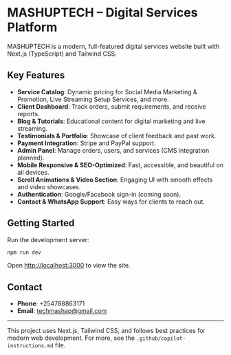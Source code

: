 # MASHUPTECH – Digital Services Platform

MASHUPTECH is a modern, full-featured digital services website built with Next.js (TypeScript) and Tailwind CSS.

## Key Features
- **Service Catalog**: Dynamic pricing for Social Media Marketing & Promotion, Live Streaming Setup Services, and more.
- **Client Dashboard**: Track orders, submit requirements, and receive reports.
- **Blog & Tutorials**: Educational content for digital marketing and live streaming.
- **Testimonials & Portfolio**: Showcase of client feedback and past work.
- **Payment Integration**: Stripe and PayPal support.
- **Admin Panel**: Manage orders, users, and services (CMS integration planned).
- **Mobile Responsive & SEO-Optimized**: Fast, accessible, and beautiful on all devices.
- **Scroll Animations & Video Section**: Engaging UI with smooth effects and video showcases.
- **Authentication**: Google/Facebook sign-in (coming soon).
- **Contact & WhatsApp Support**: Easy ways for clients to reach out.

## Getting Started

Run the development server:

```powershell
npm run dev
```

Open [http://localhost:3000](http://localhost:3000) to view the site.

## Contact
- **Phone**: +254788863171
- **Email**: techmashap@gmail.com

---

This project uses Next.js, Tailwind CSS, and follows best practices for modern web development. For more, see the `.github/copilot-instructions.md` file.
